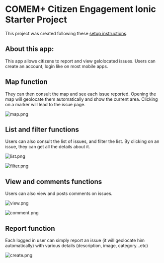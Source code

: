 # COMEM+ Citizen Engagement Ionic Starter Project

This project was created following these [setup instructions](https://github.com/MediaComem/comem-citizen-engagement-ionic-setup).


## About this app:

This app allows citizens to report and view gelolocated issues.
Users can create an account, login like on most mobile apps.


## Map function
They can then consult the map and see each issue reported. Opening the map will geolocate them automatically and show the current area. Clicking on a marker will lead to the issue page.

![map.png](/map.png)


## List and filter functions
Users can also consult the list of issues, and filter the list. By clicking on an issue, they can get all the details about it.

![list.png](/list.png)

![filter.png](/filter.png)


## View and comments functions
Users can also view and posts comments on issues.

![view.png](/view.png)


![comment.png](/comment.png)


## Report function

Each logged in user can simply report an issue (it will geolocate him automatically) with various details (description, image, category...etc)

![create.png](/create.png)
